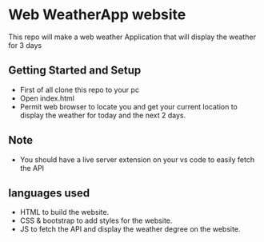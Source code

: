 # Web WeatherApp website 

This repo will make a web weather Application that will display the weather for 3 days 

## Getting Started and Setup

- First of all clone this repo to your pc
- Open index.html
- Permit web browser to locate you and get your current location to display the weather for today and the next 2 days.

## Note
- You should have a live server extension on your vs code to easily fetch the API

## languages used 
- HTML to build the website.
- CSS & bootstrap to add styles for the website.
- JS to fetch the API and display the weather degree on the website.
